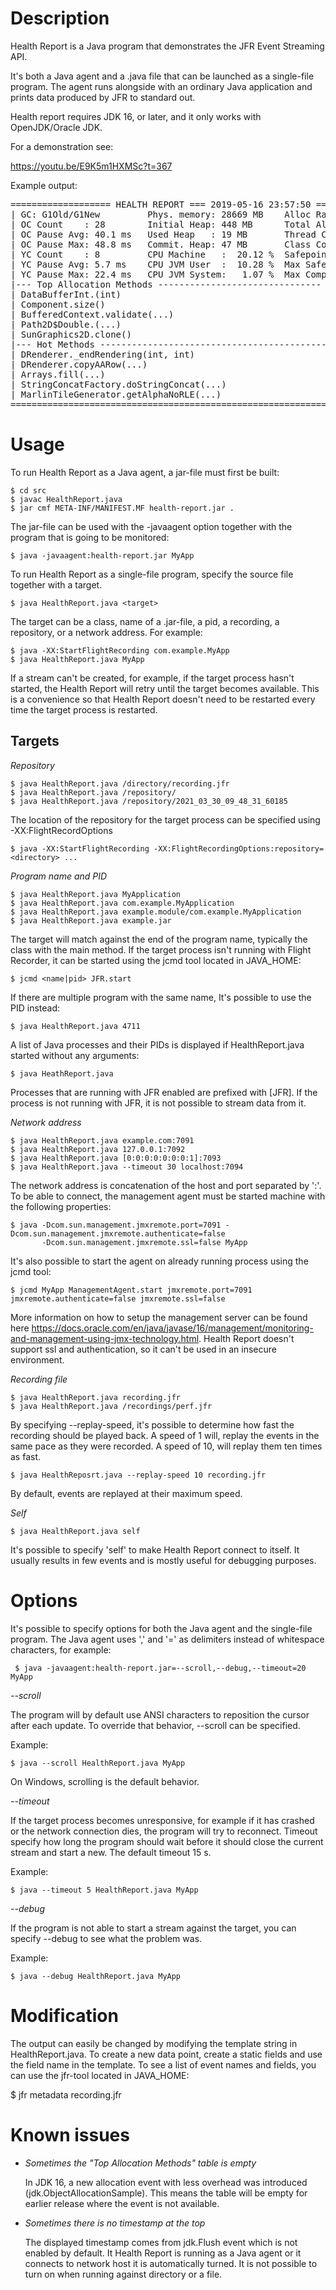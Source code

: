 # Description

Health Report is a Java program that demonstrates the JFR Event Streaming API.

It's both a Java agent and a .java file that can be launched as a single-file program. The agent runs alongside with an ordinary Java application and prints data produced by JFR to standard out. 

Health report requires JDK 16, or later, and it only works with OpenJDK/Oracle JDK.

For a demonstration see:

https://youtu.be/E9K5m1HXMSc?t=367

Example output:

<pre>
=================== HEALTH REPORT === 2019-05-16 23:57:50 ====================
| GC: G1Old/G1New         Phys. memory: 28669 MB    Alloc Rate: 8 MB/s       |
| OC Count    : 28        Initial Heap: 448 MB      Total Alloc: 190 MB      |
| OC Pause Avg: 40.1 ms   Used Heap   : 19 MB       Thread Count: 20.0       |
| OC Pause Max: 48.8 ms   Commit. Heap: 47 MB       Class Count : 3894.0     |
| YC Count    : 8         CPU Machine   :  20.12 %  Safepoints: 335          |
| YC Pause Avg: 5.7 ms    CPU JVM User  :  10.28 %  Max Safepoint: 46.4 ms   |
| YC Pause Max: 22.4 ms   CPU JVM System:   1.07 %  Max Comp. Time: 728.3 ms |
|--- Top Allocation Methods ------------------------------- -----------------|
| DataBufferInt.<init>(int)                                                11.27 % |
| Component.size()                                                    9.01 % |
| BufferedContext.validate(...)                                       6.21 % |
| Path2D$Double.<init>(...)                                                 5.87 % |
| SunGraphics2D.clone()                                               5.85 % |
|--- Hot Methods ------------------------------------------------------------|
| DRenderer._endRendering(int, int)                                  51.11 % |
| DRenderer.copyAARow(...)                                            6.67 % |
| Arrays.fill(...)                                                    4.44 % |
| StringConcatFactory.doStringConcat(...)                             2.22 % |
| MarlinTileGenerator.getAlphaNoRLE(...)                              2.22 % |
==============================================================================
</pre>

# Usage

To run Health Report as a Java agent, a jar-file must first be built:

    $ cd src
    $ javac HealthReport.java
    $ jar cmf META-INF/MANIFEST.MF health-report.jar .

The jar-file can be used with the -javaagent option together with the program that is going to be monitored:

    $ java -javaagent:health-report.jar MyApp

To run Health Report as a single-file program, specify the source file together with a target.
  
    $ java HealthReport.java <target>

The target can be a class, name of a .jar-file, a pid, a recording, a repository, or a network address. For example:

    $ java -XX:StartFlightRecording com.example.MyApp
    $ java HealthReport.java MyApp

If a stream can't be created, for example, if the target process hasn't started, the Health Report will retry until the target becomes available. This is a convenience so that Health Report doesn't need to be restarted every time the target process is restarted.

## Targets

*Repository*

    $ java HealthReport.java /directory/recording.jfr
    $ java HealthReport.java /repository/
    $ java HealthReport.java /repository/2021_03_30_09_48_31_60185

The location of the repository for the target process can be specified using -XX:FlightRecordOptions

    $ java -XX:StartFlightRecording -XX:FlightRecordingOptions:repository=<directory> ...

*Program name and PID*

    $ java HealthReport.java MyApplication
    $ java HealthReport.java com.example.MyApplication
    $ java HealthReport.java example.module/com.example.MyApplication
    $ java HealthReport.java example.jar

The target will match against the end of the program name, typically the class with the main method. If the target process isn't running with Flight Recorder, it can be started using the jcmd tool located in JAVA_HOME: 

    $ jcmd <name|pid> JFR.start 

If there are multiple program with the same name, It's possible to use the PID instead:

    $ java HealthReport.java 4711

A list of Java processes and their PIDs is displayed if HealthReport.java started without any arguments:

    $ java HeathReport.java

Processes that are running with JFR enabled are prefixed with [JFR]. If the process is not running with JFR, it is not possible to stream data from it.
 
*Network address*

    $ java HealthReport.java example.com:7091
    $ java HealthReport.java 127.0.0.1:7092
    $ java HealthReport.java [0:0:0:0:0:0:0:1]:7093
    $ java HealthReport.java --timeout 30 localhost:7094

The network address is concatenation of the host and port separated by ':'. To be able to connect, the management agent must be started machine with the following properties:


    $ java -Dcom.sun.management.jmxremote.port=7091 -Dcom.sun.management.jmxremote.authenticate=false
           -Dcom.sun.management.jmxremote.ssl=false MyApp 

It's also possible to start the agent on already running process using the jcmd tool:

    $ jcmd MyApp ManagementAgent.start jmxremote.port=7091 jmxremote.authenticate=false jmxremote.ssl=false

More information on how to setup the management server can be found here https://docs.oracle.com/en/java/javase/16/management/monitoring-and-management-using-jmx-technology.html. Health Report doesn't support ssl and authentication, so it can't be used in an insecure environment. 


*Recording file*

    $ java HealthReport.java recording.jfr
    $ java HealthReport.java /recordings/perf.jfr

By specifying --replay-speed, it's possible to determine how fast the recording should be played back. A speed of 1 will, replay the events in the same pace as they were recorded. A speed of 10, will replay them ten times as fast.

    $ java HealthReposrt.java --replay-speed 10 recording.jfr

By default, events are replayed at their maximum speed. 

*Self*

    $ java HealthReport.java self

It's possible to specify 'self' to make Health Report connect to itself. It usually results in few events and is mostly useful for debugging purposes.

# Options

It's possible to specify options for both the Java agent and the single-file program. The Java agent uses ',' and '=' as delimiters instead of whitespace characters, for example:

     $ java -javaagent:health-report.jar=--scroll,--debug,--timeout=20 MyApp

*--scroll*

The program will by default use ANSI characters to reposition the cursor after each update. To override that behavior, --scroll can be specified.

Example:

    $ java --scroll HealthReport.java MyApp

On Windows, scrolling is the default behavior.

*--timeout <integer>*

If the target process becomes unresponsive, for example if it has crashed or the network connection dies, the program will try to reconnect. Timeout specify how long the program should wait before it should close the current stream and start a new. The default timeout 15 s.

Example: 

    $ java --timeout 5 HealthReport.java MyApp

*--debug*

If the program is not able to start a stream against the target, you can specify --debug to see what the problem  was. 

Example:

    $ java --debug HealthReport.java MyApp

# Modification

The output can easily be changed by modifying the template string in HealthReport.java. To create a new data point, create a static fields and use the field name in the template. To see a list of event names and fields, you can use the jfr-tool located in JAVA_HOME:

   $ jfr metadata recording.jfr


# Known issues

- *Sometimes the "Top Allocation Methods" table is empty*

  In JDK 16, a new allocation event with less overhead was introduced (jdk.ObjectAllocationSample). This means the table will be empty for earlier release where the event is not available.

- *Sometimes there is no timestamp at the top*

  The displayed timestamp comes from jdk.Flush event which is not enabled by default. It Health Report is running as a Java agent or it connects to network host it is automatically turned. It is not possible to turn on when running against directory or a file. 